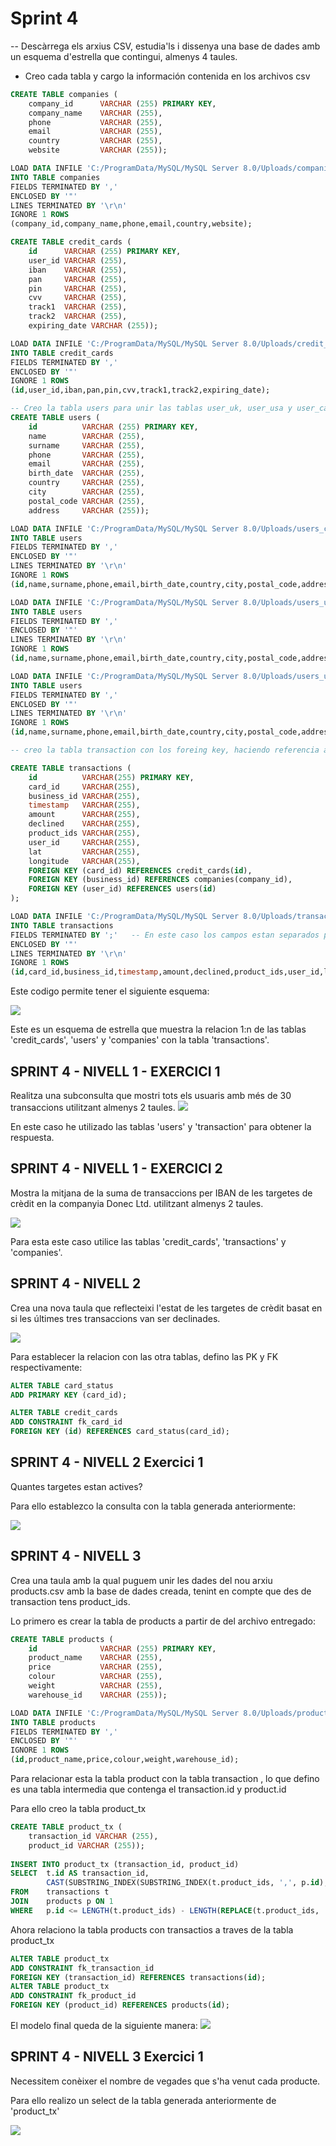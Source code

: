 # Sprint 4

-- Descàrrega els arxius CSV, estudia'ls i dissenya una base de dades amb un esquema d'estrella que contingui, almenys 4 taules.

- Creo cada tabla y cargo la información contenida en los archivos csv
```sql
CREATE TABLE companies (
	company_id 		VARCHAR (255) PRIMARY KEY,
    company_name 	VARCHAR (255),
    phone 			VARCHAR (255),
    email			VARCHAR (255),
    country 		VARCHAR (255),
    website 		VARCHAR (255));

LOAD DATA INFILE 'C:/ProgramData/MySQL/MySQL Server 8.0/Uploads/companies.csv'
INTO TABLE companies
FIELDS TERMINATED BY ',' 
ENCLOSED BY '"'
LINES TERMINATED BY '\r\n'
IGNORE 1 ROWS
(company_id,company_name,phone,email,country,website);

CREATE TABLE credit_cards (
	id 		VARCHAR (255) PRIMARY KEY,
    user_id VARCHAR (255),
    iban 	VARCHAR (255),
    pan 	VARCHAR (255),
    pin 	VARCHAR (255),
    cvv 	VARCHAR (255),
    track1 	VARCHAR (255),
    track2 	VARCHAR (255),
    expiring_date VARCHAR (255));

LOAD DATA INFILE 'C:/ProgramData/MySQL/MySQL Server 8.0/Uploads/credit_cards.csv'
INTO TABLE credit_cards
FIELDS TERMINATED BY ',' 
ENCLOSED BY '"'
IGNORE 1 ROWS
(id,user_id,iban,pan,pin,cvv,track1,track2,expiring_date);

-- Creo la tabla users para unir las tablas user_uk, user_usa y user_ca
CREATE TABLE users (
	id 			VARCHAR (255) PRIMARY KEY,
    name 		VARCHAR (255),
    surname 	VARCHAR (255),
    phone 		VARCHAR (255),
    email 		VARCHAR (255),
    birth_date 	VARCHAR (255),
    country 	VARCHAR (255),
    city 		VARCHAR (255),
    postal_code VARCHAR (255),
    address 	VARCHAR (255));

LOAD DATA INFILE 'C:/ProgramData/MySQL/MySQL Server 8.0/Uploads/users_ca.csv'
INTO TABLE users
FIELDS TERMINATED BY ',' 
ENCLOSED BY '"'
LINES TERMINATED BY '\r\n'
IGNORE 1 ROWS
(id,name,surname,phone,email,birth_date,country,city,postal_code,address);

LOAD DATA INFILE 'C:/ProgramData/MySQL/MySQL Server 8.0/Uploads/users_uk.csv'
INTO TABLE users
FIELDS TERMINATED BY ',' 
ENCLOSED BY '"'
LINES TERMINATED BY '\r\n'
IGNORE 1 ROWS
(id,name,surname,phone,email,birth_date,country,city,postal_code,address);

LOAD DATA INFILE 'C:/ProgramData/MySQL/MySQL Server 8.0/Uploads/users_usa.csv'
INTO TABLE users
FIELDS TERMINATED BY ',' 
ENCLOSED BY '"'
LINES TERMINATED BY '\r\n'
IGNORE 1 ROWS
(id,name,surname,phone,email,birth_date,country,city,postal_code,address);

-- creo la tabla transaction con los foreing key, haciendo referencia a las relaciones con las otras tablas:

CREATE TABLE transactions (
    id 			VARCHAR(255) PRIMARY KEY,
    card_id 	VARCHAR(255),
    business_id VARCHAR(255),
    timestamp 	VARCHAR(255),
    amount 		VARCHAR(255),
    declined 	VARCHAR(255),
    product_ids VARCHAR(255),
    user_id 	VARCHAR(255),
    lat 		VARCHAR(255),
    longitude 	VARCHAR(255),
    FOREIGN KEY (card_id) REFERENCES credit_cards(id),
    FOREIGN KEY (business_id) REFERENCES companies(company_id),
    FOREIGN KEY (user_id) REFERENCES users(id)
);

LOAD DATA INFILE 'C:/ProgramData/MySQL/MySQL Server 8.0/Uploads/transactions.csv'
INTO TABLE transactions
FIELDS TERMINATED BY ';'   -- En este caso los campos estan separados por ";" y no por ","
ENCLOSED BY '"'
LINES TERMINATED BY '\r\n'
IGNORE 1 ROWS
(id,card_id,business_id,timestamp,amount,declined,product_ids,user_id,lat,longitude);
```

Este codigo permite tener el siguiente esquema:  

![](file_csv/S4E0.png)

Este es un esquema de estrella que muestra la relacion 1:n de las tablas 'credit_cards', 'users' y 'companies' con la tabla 'transactions'.

## SPRINT 4 - NIVELL 1 - EXERCICI 1

Realitza una subconsulta que mostri tots els usuaris amb més de 30 transaccions utilitzant almenys 2 taules.
![](file_csv/S4N1E1.png)

En este caso he utilizado las tablas 'users' y 'transaction' para obtener la respuesta.

## SPRINT 4 - NIVELL 1 - EXERCICI 2

Mostra la mitjana de la suma de transaccions per IBAN de les targetes de crèdit en la companyia Donec Ltd. utilitzant almenys 2 taules.

![](file_csv/S4N1E2.png)

Para esta este caso utilice las tablas 'credit_cards', 'transactions' y 'companies'.

## SPRINT 4 - NIVELL 2 

Crea una nova taula que reflecteixi l'estat de les targetes de crèdit basat en si les últimes tres transaccions van ser declinades.

![](file_csv/S4N2.png)


Para establecer la relacion con las otra tablas, defino las PK y FK respectivamente:

```sql
ALTER TABLE card_status
ADD PRIMARY KEY (card_id);

ALTER TABLE credit_cards
ADD CONSTRAINT fk_card_id
FOREIGN KEY (id) REFERENCES card_status(card_id);
```

## SPRINT 4 - NIVELL 2   Exercici 1

Quantes targetes estan actives?

Para ello establezco la consulta con la tabla generada anteriormente:

![](file_csv/S4N2E1.png)



## SPRINT 4 - NIVELL 3

Crea una taula amb la qual puguem unir les dades del nou arxiu products.csv amb la base de dades creada, tenint en compte que des de transaction tens product_ids.

Lo primero es crear la tabla de products a partir de del archivo entregado:

```sql
CREATE TABLE products (
	id 				VARCHAR (255) PRIMARY KEY,
    product_name 	VARCHAR (255),
    price			VARCHAR (255),
    colour			VARCHAR (255),
    weight	 		VARCHAR (255),
	warehouse_id	VARCHAR (255));

LOAD DATA INFILE 'C:/ProgramData/MySQL/MySQL Server 8.0/Uploads/products.csv'
INTO TABLE products
FIELDS TERMINATED BY ',' 
ENCLOSED BY '"'
IGNORE 1 ROWS
(id,product_name,price,colour,weight,warehouse_id);
```

Para relacionar esta la tabla product con la tabla transaction , lo que defino es una tabla intermedia que contenga el transaction.id y product.id

Para ello creo la tabla product_tx

```sql
CREATE TABLE product_tx (
	transaction_id VARCHAR (255), 
    product_id VARCHAR (255));
    
INSERT INTO product_tx (transaction_id, product_id)
SELECT 	t.id AS transaction_id,
		CAST(SUBSTRING_INDEX(SUBSTRING_INDEX(t.product_ids, ',', p.id), ',', -1) AS UNSIGNED) AS product_id
FROM  	transactions t
JOIN  	products p ON 1
WHERE 	p.id <= LENGTH(t.product_ids) - LENGTH(REPLACE(t.product_ids, ',', '')) + 1;
```

Ahora relaciono la tabla products con transactios a traves de la tabla product_tx

```sql
ALTER TABLE product_tx
ADD CONSTRAINT fk_transaction_id
FOREIGN KEY (transaction_id) REFERENCES transactions(id);
ALTER TABLE product_tx
ADD CONSTRAINT fk_product_id
FOREIGN KEY (product_id) REFERENCES products(id);
```

El modelo final queda de la siguiente manera:
![](file_csv/S4esquemafinal.png)

## SPRINT 4 - NIVELL 3 Exercici 1

Necessitem conèixer el nombre de vegades que s'ha venut cada producte.

Para ello realizo un select de la tabla generada anteriormente de 'product_tx'

![](file_csv/S4N3E1.png)
